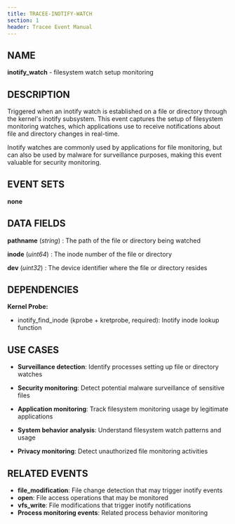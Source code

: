 ```yaml
---
title: TRACEE-INOTIFY-WATCH
section: 1
header: Tracee Event Manual
---
```


## NAME

**inotify_watch** - filesystem watch setup monitoring

## DESCRIPTION

Triggered when an inotify watch is established on a file or directory through the kernel's inotify subsystem. This event captures the setup of filesystem monitoring watches, which applications use to receive notifications about file and directory changes in real-time.

Inotify watches are commonly used by applications for file monitoring, but can also be used by malware for surveillance purposes, making this event valuable for security monitoring.

## EVENT SETS

**none**

## DATA FIELDS

**pathname** (*string*)
: The path of the file or directory being watched

**inode** (*uint64*)
: The inode number of the file or directory

**dev** (*uint32*)
: The device identifier where the file or directory resides

## DEPENDENCIES

**Kernel Probe:**

- inotify_find_inode (kprobe + kretprobe, required): Inotify inode lookup function

## USE CASES

- **Surveillance detection**: Identify processes setting up file or directory watches

- **Security monitoring**: Detect potential malware surveillance of sensitive files

- **Application monitoring**: Track filesystem monitoring usage by legitimate applications

- **System behavior analysis**: Understand filesystem watch patterns and usage

- **Privacy monitoring**: Detect unauthorized file monitoring activities

## RELATED EVENTS

- **file_modification**: File change detection that may trigger inotify events
- **open**: File access operations that may be monitored
- **vfs_write**: File modifications that trigger inotify notifications
- **Process monitoring events**: Related process behavior monitoring
